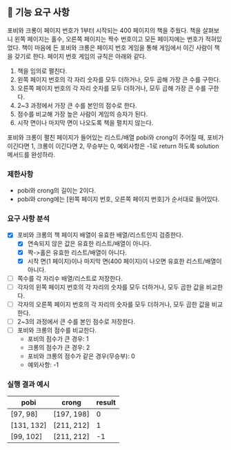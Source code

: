 ## 🚀 기능 요구 사항

포비와 크롱이 페이지 번호가 1부터 시작되는 400 페이지의 책을 주웠다. 책을 살펴보니 왼쪽 페이지는 홀수, 오른쪽 페이지는 짝수 번호이고 모든 페이지에는 번호가 적혀있었다. 책이 마음에 든 포비와 크롱은 페이지 번호 게임을 통해 게임에서 이긴 사람이 책을 갖기로 한다. 페이지 번호 게임의 규칙은 아래와 같다.

1. 책을 임의로 펼친다.
2. 왼쪽 페이지 번호의 각 자리 숫자를 모두 더하거나, 모두 곱해 가장 큰 수를 구한다.
3. 오른쪽 페이지 번호의 각 자리 숫자를 모두 더하거나, 모두 곱해 가장 큰 수를 구한다.
4. 2~3 과정에서 가장 큰 수를 본인의 점수로 한다.
5. 점수를 비교해 가장 높은 사람이 게임의 승자가 된다.
6. 시작 면이나 마지막 면이 나오도록 책을 펼치지 않는다.

포비와 크롱이 펼친 페이지가 들어있는 리스트/배열 pobi와 crong이 주어질 때, 포비가 이긴다면 1, 크롱이 이긴다면 2, 무승부는 0, 예외사항은 -1로 return 하도록 solution 메서드를 완성하라.

### 제한사항

- pobi와 crong의 길이는 2이다.
- pobi와 crong에는 [왼쪽 페이지 번호, 오른쪽 페이지 번호]가 순서대로 들어있다.

### 요구 사항 분석
- [X] 포비와 크롱의 책 페이지 배열이 유효한 배열/리스트인지 검증한다. 
  - [X] 연속되지 않은 값은 유효한 리스트/배열이 아니다.
  - [X] 짝->홀은 유효한 리스트/배열이 아니다.
  - [X] 시작 면(1 페이지)이나 마지막 면(400 페이지)이 나오면 유효한 리스트/배열이 아니다.
- [ ] 쪽수를 각 자리수 배열/리스트로 저장한다.
- [ ] 각자의 왼쪽 페이지 번호의 각 자리의 숫자를 모두 더하거나, 모두 곱한 값을 비교한다.
- [ ] 각자의 오른쪽 페이지 번호의 각 자리의 숫자를 모두 더하거나, 모두 곱한 값을 비교한다.
- [ ] 2~3의 과정에서 큰 수를 본인 점수로 저장한다.
- [ ] 포비와 크롱의 점수를 비교한다.
  - 포비의 점수가 큰 경우: 1
  - 크롱의 점수가 큰 경우: 2
  - 포비와 크롱의 점수가 같은 경우(무승부): 0
  - 예외사항: -1

### 실행 결과 예시

| pobi | crong | result |
| --- | --- | --- |
| [97, 98] | [197, 198] | 0 |
| [131, 132] | [211, 212] | 1 |
| [99, 102] | [211, 212] | -1 |
